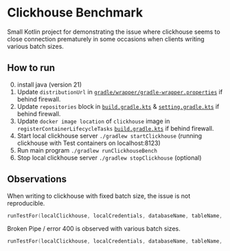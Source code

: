 # Clickhouse Benchmark

Small Kotlin project for demonstrating the issue where clickhouse seems to close connection prematurely 
in some occasions when clients writing various batch sizes.

## How to run
0. install java (version 21)
1. Update `distributionUrl` in [`gradle/wrapper/gradle-wrapper.properties`](./gradle/wrapper/gradle-wrapper.properties) if behind firewall.
2. Update `repositories` block in [`build.gradle.kts`](./build.gradle.kts) & [`setting.gradle.kts`](./settings.gradle.kts) if behind firewall.
3. Update `docker image location` of `clickhouse` image in `registerContainerLifecycleTasks` [`build.gradle.kts`](./build.gradle.kts) if behind firewall.
4. Start local clickhouse server `./gradlew startClickhouse` (running clickhouse with Test containers on localhost:8123)
5. Run main program `./gradlew runClickhouseBench`
6. Stop local clickhouse server `./gradlew stopClickhouse` (optional)

## Observations
When writing to clickhouse with fixed batch size, the issue is not reproducible.
```kotlin
runTestFor(localClickhouse, localCredentials, databaseName, tableName, 4_000_000, IntRange(10_000, 10_000)) // e.g. fixed batch size of 10_000
``` 
Broken Pipe / error 400 is observed with various batch sizes.
```kotlin
runTestFor(localClickhouse, localCredentials, databaseName, tableName, 4_000_000, IntRange(5_000, 10_000)) // e.g. random batch size with range 5_000 to 10_000
``` 